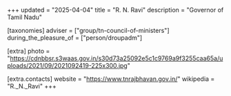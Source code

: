 +++
updated = "2025-04-04"
title = "R. N. Ravi"
description = "Governor of Tamil Nadu"

[taxonomies]
adviser = ["group/tn-council-of-ministers"]
during_the_pleasure_of = ["person/droupadm"]

[extra]
photo = "https://cdnbbsr.s3waas.gov.in/s30d73a25092e5c1c9769a9f3255caa65a/uploads/2021/09/2021092419-225x300.jpg"

[extra.contacts]
website = "https://www.tnrajbhavan.gov.in/"
wikipedia = "R._N._Ravi"
+++
